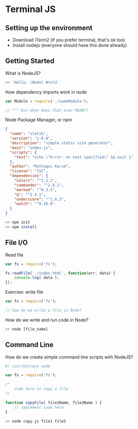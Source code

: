 # Terminal JS

## Setting up the environment

* Download iTerm2 (if you prefer terminal, that's ok too)
* Install nodejs (everyone should have this done already)

## Getting Started

What is NodeJS?
```bash
>> 'Hello, (Node) Wrold'
```

How dependency imports work in node

```javascript
var Module = require('./someModule');

// ^^^ but what does that even MEAN??
```

Node Package Manager, or npm
```json
{
  "name": "statik",
  "version": "1.0.0",
  "description": "simple static site generator",
  "main": "index.js",
  "scripts": {
    "test": "echo \"Error: no test specified\" && exit 1"
  },
  "author": "Mottaqui Karim",
  "license": "ISC",
  "dependencies": {
    "colors": "^1.1.2",
    "commander": "^2.8.1",
    "marked": "^0.3.5",
    "q": "^1.4.1",
    "underscore": "^1.8.3",
    "watch": "^0.16.0"
  }
}
```

```bash
>> npm init
>> npm install
```

## File I/O

Read file
```javascript
var fs = require('fs');

fs.readFile('./index.html', function(err, data) {
    console.log( data );
});
```
Exercise: write file
```javascript
var fs = require('fs');

// how do we write a file in Node?
```

How do we write and run code in Node?
```bash
>> node [file_name]
```

## Command Line

How do we create simple command line scripts with NodeJS?

```javascript
#! /usr/bin/env node

var fs = require('fs');

/*
    code here to copy a file
*/

function copyFile( file1Name, file2Name ) {
    // implement code here
}
```

```bash
>> node copy.js file1 file2
```
